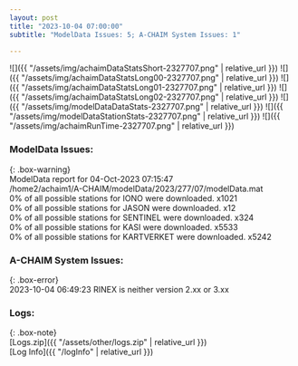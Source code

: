 ```yaml
---
layout: post
title: "2023-10-04 07:00:00"
subtitle: "ModelData Issues: 5; A-CHAIM System Issues: 1"

---
```


![]({{ "/assets/img/achaimDataStatsShort-2327707.png" | relative_url }})
![]({{ "/assets/img/achaimDataStatsLong00-2327707.png" | relative_url }})
![]({{ "/assets/img/achaimDataStatsLong01-2327707.png" | relative_url }})
![]({{ "/assets/img/achaimDataStatsLong02-2327707.png" | relative_url }})
![]({{ "/assets/img/modelDataDataStats-2327707.png" | relative_url }})
![]({{ "/assets/img/modelDataStationStats-2327707.png" | relative_url }})
![]({{ "/assets/img/achaimRunTime-2327707.png" | relative_url }})


### ModelData Issues:  
  
{: .box-warning}  
 ModelData report for 04-Oct-2023 07:15:47   
 /home2/achaim1/A-CHAIM/modelData/2023/277/07/modelData.mat   
 0% of all possible stations for IONO were downloaded. x1021   
 0% of all possible stations for JASON were downloaded. x12   
 0% of all possible stations for SENTINEL were downloaded. x324   
 0% of all possible stations for KASI were downloaded. x5533   
 0% of all possible stations for KARTVERKET were downloaded. x5242   
  
### A-CHAIM System Issues:  
  
{: .box-error}  
2023-10-04 06:49:23 RINEX is neither version 2.xx or 3.xx  

### Logs:  
  
{: .box-note}  
[Logs.zip]({{ "/assets/other/logs.zip" | relative_url }})  
[Log Info]({{ "/logInfo" | relative_url }})  
